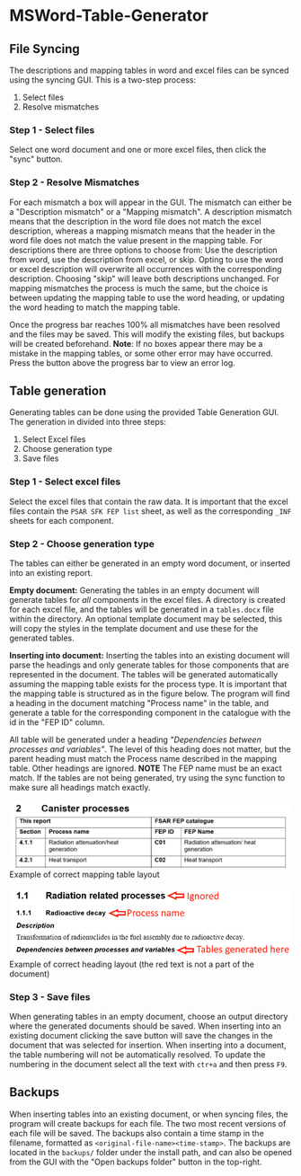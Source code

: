 # MSWord-Table-Generator

## File Syncing
The descriptions and mapping tables in word and excel files can be synced using the syncing GUI. This is a two-step process:

1. Select files
2. Resolve mismatches

### Step 1 - Select files
Select one word document and one or more excel files, then click the "sync" button. 

### Step 2 - Resolve Mismatches
For each mismatch a box will appear in the GUI. The mismatch can either be a "Description mismatch" or a "Mapping mismatch". A description mismatch means that the description in the word file does not match the excel description, whereas a mapping mismatch means that the header in the word file does not match the value present in the mapping table. For descriptions there are three options to choose from: Use the description from word, use the description from excel, or skip. Opting to use the word or excel description will overwrite all occurrences with the corresponding description. Choosing "skip" will leave both descriptions unchanged. For mapping mismatches the process is much the same, but the choice is between updating the mapping table to use the word heading, or updating the word heading to match the mapping table.

Once the progress bar reaches 100% all mismatches have been resolved and the files may be saved. This will modify the existing files, but backups will be created beforehand. **Note**: If no boxes appear there may be a mistake in the mapping tables, or some other error may have occurred. Press the button above the progress bar to view an error log.  

## Table generation
Generating tables can be done using the provided Table Generation GUI. The generation in divided into three steps:
1. Select Excel files
2. Choose generation type
3. Save files
### Step 1 - Select excel files
Select the excel files that contain the raw data. It is important that the excel files contain the `PSAR SFK FEP list` sheet, as well as the corresponding `_INF` sheets for each component.

### Step 2 - Choose generation type
The tables can either be generated in an empty word document, or inserted into an existing report.

**Empty document:** Generating the tables in an empty document will generate tables for _all_ components in the excel files. A directory is created for each excel file, and the tables will be generated in a `tables.docx` file within the directory. An optional template document may be selected, this will copy the styles in the template document and use these for the generated tables.

**Inserting into document:** Inserting the tables into an existing document will parse the headings and only generate tables for those components that are represented in the document. The tables will be generated automatically assuming the mapping table exists for the process type. It is important that the mapping table is structured as in the figure below. The program will find a heading in the document matching "Process name" in the table, and generate a table for the corresponding component in the catalogue with the id in the "FEP ID" column.

All table will be generated under a heading _"Dependencies between processes and variables"_. The level of this heading does not matter, but the parent heading must match the Process name described in the mapping table. Other headings are ignored. **NOTE** The FEP name must be an exact match. If the tables are not being generated, try using the sync function to make sure all headings match exactly.

![Example of correct mapping table](resources/mapping_example.png)
Example of correct mapping table layout

![Example of correct heading layout](resources/heading_example.png)
Example of correct heading layout (the red text is not a part of the document)

### Step 3 - Save files

When generating tables in an empty document, choose an output directory where the generated documents should be saved. When inserting into an existing document clicking the save button will save the changes in the document that was selected for insertion. When inserting into a document, the table numbering will not be automatically resolved. To update the numbering in the document select all the text with `ctr+a` and then press `F9`.

## Backups
When inserting tables into an existing document, or when syncing files, the program will create backups for each file. The two most recent versions of each file will be saved. The backups also contain a time stamp in the filename, formatted as `<original-file-name><time-stamp>`. The backups are located in the `backups/` folder under the install path, and can also be opened from the GUI with the "Open backups folder" button in the top-right. 